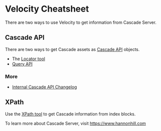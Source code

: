 # Velocity Cheatsheet

There are two ways to use Velocity to get information from Cascade Server.

## Cascade API
There are two ways to get Cascade assets as [Cascade API](https://www.hannonhill.com/cascadecms/latest/developing-in-cascade/internal-cascade-api/index.html) objects.
- The [Locator tool](https://www.hannonhill.com/cascadecms/latest/developing-in-cascade/script-formats/velocity-tools.html#LocatorTool)
- [Query API](https://www.hannonhill.com/cascadecms/latest/developing-in-cascade/script-formats/velocity-tools.html#QueryAPI)

### More

- [Internal Cascade API Changelog](https://www.hannonhill.com/cascadecms/latest/developing-in-cascade/internal-cascade-api/internal-cascade-api-changelog.html)

## XPath
Use the [XPath tool](https://www.hannonhill.com/cascadecms/latest/developing-in-cascade/script-formats/velocity-tools.html#XPathTool) to get Cascade information from index blocks.

To learn more about Cascade Server, visit https://www.hannonhill.com
